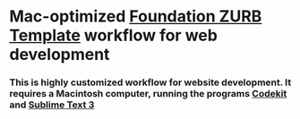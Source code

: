 # Mac-optimized [Foundation ZURB Template](https://github.com/zurb/foundation-zurb-template) workflow for web development
### This is highly customized workflow for website development. It requires a Macintosh computer, running the programs [Codekit](https://incident57.com/codekit/index.html) and [Sublime Text 3](https://www.sublimetext.com/3)
